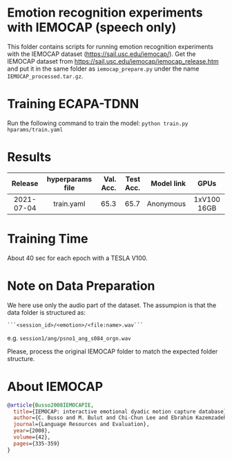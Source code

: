 # Emotion recognition experiments with IEMOCAP (speech only)
This folder contains scripts for running emotion recognition experiments with the IEMOCAP dataset (https://sail.usc.edu/iemocap/).
Get the IEMOCAP dataset from https://sail.usc.edu/iemocap/iemocap_release.htm and put it in the same folder as `iemocap_prepare.py` under the name `IEMOCAP_processed.tar.gz`.

# Training ECAPA-TDNN
Run the following command to train the model:
`python train.py hparams/train.yaml`

# Results
| Release | hyperparams file | Val. Acc. | Test Acc. | Model link | GPUs |
|:-------------:|:---------------------------:| -----:| -----:| --------:| :-----------:|
| 2021-07-04 | train.yaml |  65.3 | 65.7 | Anonymous | 1xV100 16GB |

# Training Time
About 40 sec for each epoch with a TESLA V100.

# Note on Data Preparation
We here use only the audio part of the dataset. The assumpion is that the data folder is structured as:

    ```<session_id>/<emotion>/<file:name>.wav```

e.g. ```session1/ang/psno1_ang_s084_orgn.wav```

Please, process the original IEMOCAP folder to match the expected folder structure.


# **About IEMOCAP**

```bibtex
@article{Busso2008IEMOCAPIE,
  title={IEMOCAP: interactive emotional dyadic motion capture database},
  author={C. Busso and M. Bulut and Chi-Chun Lee and Ebrahim Kazemzadeh and Emily Mower Provost and Samuel Kim and J. N. Chang and Sungbok Lee and Shrikanth S. Narayanan},
  journal={Language Resources and Evaluation},
  year={2008},
  volume={42},
  pages={335-359}
}
```


